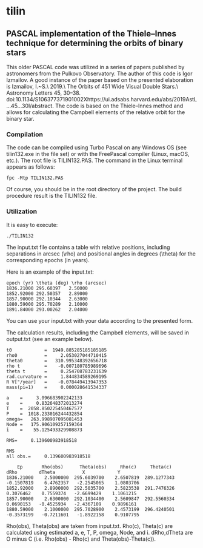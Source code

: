 # tilin
## PASCAL implementation of the Thiele–Innes technique for determining the orbits of binary stars 

This older PASCAL code was utilized in a series of papers published by astronomers from the Pulkovo Observatory. The author of this code is Igor Izmailov. A good instance of the paper based on the presented elaboration is  Izmailov, I.~S.\ 2019.\ The Orbits of 451 Wide Visual Double Stars.\ Astronomy Letters 45, 30–38. doi:10.1134/S106377371901002Xhttps://ui.adsabs.harvard.edu/abs/2019AstL...45...30I/abstract. The code is based on the Thiele–Innes method and allows for calculating the Campbell elements of the relative orbit for the binary star. 

### Compilation 
The code can be compiled using Turbo Pascal on any Windows OS (see tilin132.exe in the file set) or with the FreePascal compiler (Linux, macOS, etc.). The root file is TILIN132.PAS. The command in the Linux terminal appears as follows:
```
fpc -Mtp TILIN132.PAS
```
Of course, you should be in the root directory of the project. The build procedure result is the TILIN132 file. 

### Utilization

It is easy to execute:
```
./TILIN132
```
The input.txt file contains a table with relative positions, including separations in arcsec (\rho) and positional angles in degrees (\theta) for the corresponding epochs (in years).

Here is an example of the input.txt:
```
epoch (yr) \theta (deg) \rho (arcsec) 
1836.21000 295.60397   2.50000
1852.92000 292.50357   2.89000
1857.90000 292.10344   2.63000
1880.59000 295.70289   2.10000
1891.84000 293.00262   2.04000
```
You can use your input.txt with your data according to the presented form.

The calculation results, including the Campbell elements, will be saved in output.txt (see an example below).
```
t0            =  1949.885285185185185
rho0          =     2.053027044710415
theta0        =   310.995348392656718
rho t         =    -0.007180785989696
theta t       =     0.254708783231639
rad.curvature =     1.844834589269195
R V["/year]   =    -0.078449413947353
mass(pi=1)    =     0.000028641534337

a    =     3.096683902242133
e    =     0.832648372013274
T    =  2058.850225450467577
P    =  1018.233016244432854
omega=   263.998907095081453
Node =   175.906109257159364
i    =    55.125493329908873

RMS=     0.139600983918518

RMS
all obs.=     0.139600983918518

    Ep       Rho(obs)      Theta(obs)     Rho(c)     Theta(c)       dRho        dTheta          X            Y 
1836.21000    2.5000000  295.6039700    2.6507819  289.1277343   -0.1507819    6.4762357   -2.2545065    1.0803706
1852.92000    2.8900000  292.5035700    2.5823538  291.7476326    0.3076462    0.7559374   -2.6699429    1.1061215
1857.90000    2.6300000  292.1034400    2.5609847  292.5560334    0.0690153   -0.4525934   -2.4367109    0.9896161
1880.59000    2.1000000  295.7028900    2.4573199  296.4240501   -0.3573199   -0.7211601   -1.8922158    0.9107795
```
Rho(obs), Theta(obs) are taken from input.txt.
Rho(c), Theta(c) are calculated using estimated a, e, T, P, omega, Node, and i.
dRho,dTheta are O minus C (i.e. Rho(obs) - Rho(c) and Theta(obs)-Theta(c)).
